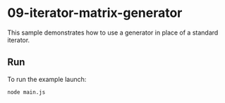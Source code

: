 # 09-iterator-matrix-generator

This sample demonstrates how to use a generator in place of a standard iterator.

## Run

To run the example launch:

```
node main.js
```

